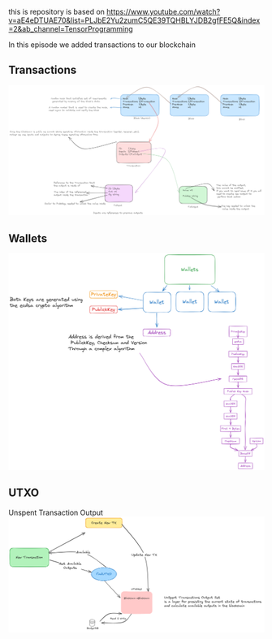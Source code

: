 this is repository is based on https://www.youtube.com/watch?v=aE4eDTUAE70&list=PLJbE2Yu2zumC5QE39TQHBLYJDB2gfFE5Q&index=2&ab_channel=TensorProgramming

In this episode we added transactions to our blockchain
## Transactions
![](docs/blockchain.excalidraw.png)

## Wallets
![](docs/wallet.excalidraw.png)

## UTXO
Unspent Transaction Output
![](docs/utxo.excalidraw.png)